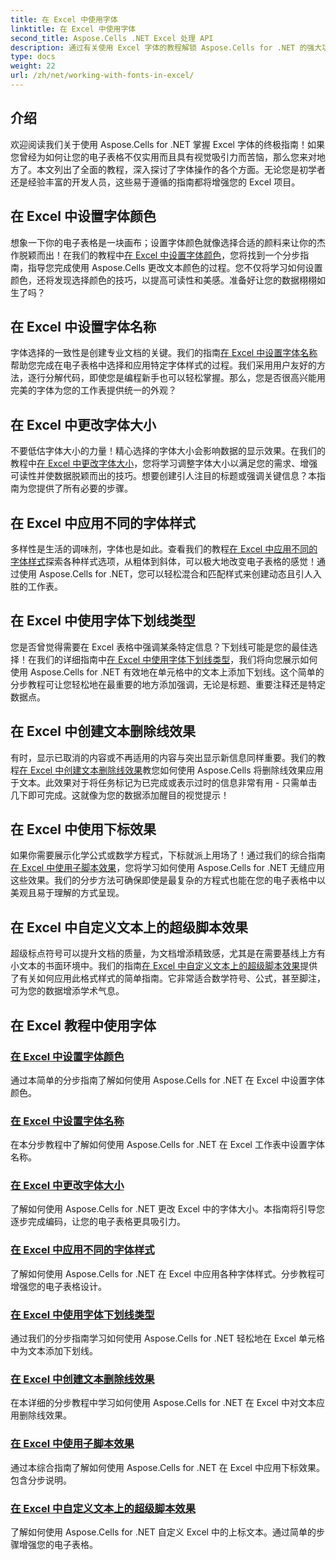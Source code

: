 ```yaml
---
title: 在 Excel 中使用字体
linktitle: 在 Excel 中使用字体
second_title: Aspose.Cells .NET Excel 处理 API
description: 通过有关使用 Excel 字体的教程解锁 Aspose.Cells for .NET 的强大功能，从设置颜色到应用样式来制作令人惊叹的电子表格。
type: docs
weight: 22
url: /zh/net/working-with-fonts-in-excel/
---
```

## 介绍

欢迎阅读我们关于使用 Aspose.Cells for .NET 掌握 Excel 字体的终极指南！如果您曾经为如何让您的电子表格不仅实用而且具有视觉吸引力而苦恼，那么您来对地方了。本文列出了全面的教程，深入探讨了字体操作的各个方面。无论您是初学者还是经验丰富的开发人员，这些易于遵循的指南都将增强您的 Excel 项目。

## 在 Excel 中设置字体颜色

想象一下你的电子表格是一块画布；设置字体颜色就像选择合适的颜料来让你的杰作脱颖而出！在我们的教程中[在 Excel 中设置字体颜色](./setting-font-color/)，您将找到一个分步指南，指导您完成使用 Aspose.Cells 更改文本颜色的过程。您不仅将学习如何设置颜色，还将发现选择颜色的技巧，以提高可读性和美感。准备好让您的数据栩栩如生了吗？

## 在 Excel 中设置字体名称

字体选择的一致性是创建专业文档的关键。我们的指南[在 Excel 中设置字体名称](./setting-font-name/)帮助您完成在电子表格中选择和应用特定字体样式的过程。我们采用用户友好的方法，逐行分解代码，即使您是编程新手也可以轻松掌握。那么，您是否很高兴能用完美的字体为您的工作表提供统一的外观？ 

## 在 Excel 中更改字体大小

不要低估字体大小的力量！精心选择的字体大小会影响数据的显示效果。在我们的教程中[在 Excel 中更改字体大小](./changing-font-size/)，您将学习调整字体大小以满足您的需求、增强可读性并使数据脱颖而出的技巧。想要创建引人注目的标题或强调关键信息？本指南为您提供了所有必要的步骤。 

## 在 Excel 中应用不同的字体样式

多样性是生活的调味剂，字体也是如此。查看我们的教程[在 Excel 中应用不同的字体样式](./applying-different-fonts-styles/)探索各种样式选项，从粗体到斜体，可以极大地改变电子表格的感觉！通过使用 Aspose.Cells for .NET，您可以轻松混合和匹配样式来创建动态且引人入胜的工作表。 

## 在 Excel 中使用字体下划线类型

您是否曾觉得需要在 Excel 表格中强调某条特定信息？下划线可能是您的最佳选择！在我们的详细指南中[在 Excel 中使用字体下划线类型](./using-font-underline-type/)，我们将向您展示如何使用 Aspose.Cells for .NET 有效地在单元格中的文本上添加下划线。这个简单的分步教程可让您轻松地在最重要的地方添加强调，无论是标题、重要注释还是特定数据点。

## 在 Excel 中创建文本删除线效果

有时，显示已取消的内容或不再适用的内容与突出显示新信息同样重要。我们的教程[在 Excel 中创建文本删除线效果](./creating-strike-out-effect/)教您如何使用 Aspose.Cells 将删除线效果应用于文本。此效果对于将任务标记为已完成或表示过时的信息非常有用 - 只需单击几下即可完成。这就像为您的数据添加醒目的视觉提示！

## 在 Excel 中使用下标效果

如果你需要展示化学公式或数学方程式，下标就派上用场了！通过我们的综合指南[在 Excel 中使用子脚本效果](./working-with-sub-script-effects/)，您将学习如何使用 Aspose.Cells for .NET 无缝应用这些效果。我们的分步方法可确保即使是最复杂的方程式也能在您的电子表格中以美观且易于理解的方式呈现。

## 在 Excel 中自定义文本上的超级脚本效果

超级标点符号可以提升文档的质量，为文档增添精致感，尤其是在需要基线上方有小文本的书面环境中。我们的指南[在 Excel 中自定义文本上的超级脚本效果](./customizing-super-script-effect/)提供了有关如何应用此格式样式的简单指南。它非常适合数学符号、公式，甚至脚注，可为您的数据增添学术气息。

## 在 Excel 教程中使用字体
### [在 Excel 中设置字体颜色](./setting-font-color/)
通过本简单的分步指南了解如何使用 Aspose.Cells for .NET 在 Excel 中设置字体颜色。
### [在 Excel 中设置字体名称](./setting-font-name/)
在本分步教程中了解如何使用 Aspose.Cells for .NET 在 Excel 工作表中设置字体名称。
### [在 Excel 中更改字体大小](./changing-font-size/)
了解如何使用 Aspose.Cells for .NET 更改 Excel 中的字体大小。本指南将引导您逐步完成编码，让您的电子表格更具吸引力。
### [在 Excel 中应用不同的字体样式](./applying-different-fonts-styles/)
了解如何使用 Aspose.Cells for .NET 在 Excel 中应用各种字体样式。分步教程可增强您的电子表格设计。
### [在 Excel 中使用字体下划线类型](./using-font-underline-type/)
通过我们的分步指南学习如何使用 Aspose.Cells for .NET 轻松地在 Excel 单元格中为文本添加下划线。
### [在 Excel 中创建文本删除线效果](./creating-strike-out-effect/)
在本详细的分步教程中学习如何使用 Aspose.Cells for .NET 在 Excel 中对文本应用删除线效果。
### [在 Excel 中使用子脚本效果](./working-with-sub-script-effects/)
通过本综合指南了解如何使用 Aspose.Cells for .NET 在 Excel 中应用下标效果。 包含分步说明。
### [在 Excel 中自定义文本上的超级脚本效果](./customizing-super-script-effect/)
了解如何使用 Aspose.Cells for .NET 自定义 Excel 中的上标文本。通过简单的步骤增强您的电子表格。